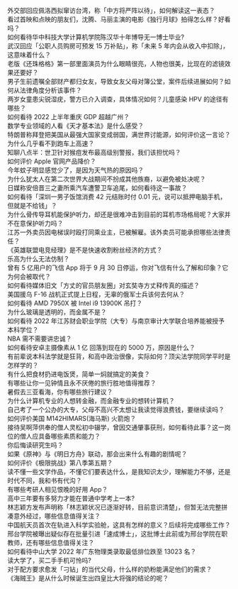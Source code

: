 外交部回应佩洛西拟窜访台湾，称「中方将严阵以待」，如何解读这一表态？  
看过首映和点映的朋友们，沈腾、马丽主演的电影《独行月球》拍得怎么样？好看吗？  
如何看待华中科技大学计算机学院陈汉华十年博导无一博士毕业?  
武汉回应「公职人员购房可预发 15 万补贴」，称「未来 5 年内会从收入中扣除」，这意味着什么？  
老版《还珠格格》第一部里面演员为什么眼睛很亮，人物也很美，比现在的滤镜效果还要好？  
男子生前遗嘱全部财产都归女友，导致女友父母对簿公堂，案件后续进展如何？如何从法律角度分析该事件？  
两岁女童患尖锐湿疣，警方已介入调查，具体情况如何？儿童感染 HPV 的途径有哪些？  
如何看待 2022 上半年重庆 GDP 超越广州？  
数学专业领域的人看《天才基本法》是什么感受？  
特朗普称拜登把美国从最强大国家变成弱国，满世界讨能源，如何评价这一言论？  
为什么几乎看不到跑车上高速？  
知聊八点半：世卫针对猴痘发布最高级别警报，我们该担忧吗？  
如何评价 Apple 官网产品降价？  
今年蚊子明显感觉少了，是因为天气热的原因吗？  
为什么犹太人在第二次世界大战期间不扮成其他族裔，以避免被处决呢？  
日媒称安倍晋三之妻所乘汽车遭警卫车追尾，如何看待这一事故？  
如何看待「深圳一男子饭馆消费 42 元结账时付 0.01 元，说可以抵押电脑手机，但就是不给钱」？  
为什么骨传导耳机能保护听力，却还是很难冲击到目前的耳机市场格局呢？大家并不在意保护听力吗？  
江苏一外卖员因电梯误时殴打同乘业主，已被解雇。该外卖员可能承担哪些法律责任？  
《英雄联盟电竞经理》是不是快速收割粉丝经济的方式？  
乐高为什么无法仿制？  
曾有 5 亿用户的飞信 App 将于 9 月 30 日停运，你对飞信有什么了解和印象？它为何会被取代？  
如何看待媒体旧文「方丈的官员朋友圈」对玄奘寺方丈释传真的描述？  
美国援乌 F-16 战机正式提上日程，无辜的俄军士兵该何去何从？  
如何看待 AMD 7950X 被 Intel i9 13900K 吊打？  
为什么玻璃是透明的，而金属不是？  
如何看待 2022 年江苏财会职业学院（大专）与南京审计大学联合培养能被授予本科学位？  
NBA 需不需要讲忠诚？  
如何看待安卓主摄像素从 1 亿 回落到现在的 5000 万，原因是什么？  
有前辈说本科法学就是狂背，和高中政治很像，实际如何？顶尖法学院同学平时是怎样学的？  
有什么把食材扔进电饭煲，简单一焖就搞定的美食？  
有哪些让你一见钟情且永不厌倦的旅行胜地值得推荐？  
暑假去三亚看海，你有哪些旅行建议？  
为什么计算机专业的人想转金融，而金融专业的想转计算机？  
自己考了一个公办的大专，父母不高兴不太想让我读觉得浪费钱，要继续读吗？  
如何评价美国 M142HIMARS(海马斯) 火箭炮？  
接待吴啊萍供奉的僧人灵松初中辍学，曾因交通肇事获刑，如何看待此事？这一岗位的僧人应具备哪些素质和能力？  
你后悔读研究生吗？  
如果《原神》与《明日方舟》联动，那会出来什么有趣的剧情呢？  
如何评价《极限挑战》第八季第五期？  
读不懂一些文学作品，不懂它们要表达什么，是我知识太少，理解能力不够，还是时代不同，我和书有代沟？  
有哪些考研人相见恨晚的好用 App？  
高中三年要有多努力才能在普通中学考上一本?  
林志颖方发布声明称「林志颖状况已逐渐好转，目前意识清楚」，但暂无法完整拼凑意外经过，哪些信息值得关注？  
中国航天员首次在轨进入科学实验舱，这具有怎样的意义？后续将完成哪些工作？  
邢台学院被曝出疑似存在批量引进「速成博士」，这批博士此前或为邢台学院在职教师，还有哪些信息值得关注？  
如何看待中山大学 2022 年广东物理类录取最低排位跌至 13023 名？  
读大学了，买二手手机可怜吗?  
对于配方要求愈发「刁钻」的当代父母，什么样的奶粉能满足他们的需求？  
《海贼王》是从什么时候诞生出四皇比大将强的结论的呢？  
